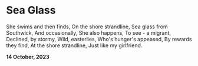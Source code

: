 # Sea Glass

She swims and then finds,
On the shore strandline,
Sea glass from Southwick,
And occasionally,
She also happens,
To see - a migrant,
Declined, by stormy,
Wild, easterlies,
Who's hunger's appeased,
By rewards they find,
At the shore strandline,
Just like my girlfriend.

**14 October, 2023**

&nbsp;
